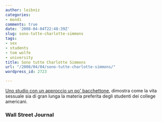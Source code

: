 ```yaml
---
author: leibniz
categories:
- mondi
comments: true
date: '2008-04-04T22:48:39Z'
slug: sono-tutte-charlotte-simmons
tags:
- sex
- students
- tom wolfe
- university
title: Sono tutte Charlotte Simmons
url: "/2008/04/04/sono-tutte-charlotte-simmons/"
wordpress_id: 2723

---
```

[Uno studio con un approccio un po' bacchettone](https://online.wsj.com/article/SB120728447818789307.html?mod=rss_opinion_main), dimostra come la vita sessuale sia di gran lunga la materia preferita degli studenti dei college americani.


### Wall Street Journal
